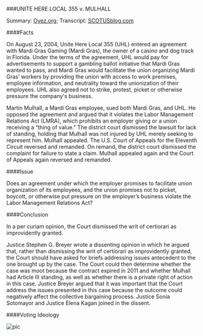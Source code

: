 ###UNITE HERE LOCAL 355 v. MULHALL

Summary: [Oyez.org](http://www.oyez.org/cases/2010-2019/2013/2013_12_99); Transcript: [SCOTUSblog.com](http://www.supremecourt.gov/oral_arguments/argument_transcripts/12-99_i4dk.pdf)

####Facts

On August 23, 2004, Unite Here Local 355 (UHL) entered an agreement with Mardi Gras Gaming (Mardi Gras), the owner of a casino and dog track in Florida. Under the terms of the agreement, UHL would pay for advertisements to support a gambling ballot initiative that Mardi Gras wanted to pass, and Mardi Gras would facilitate the union organizing Mardi Gras’ workers by providing the union with access to work premises, employee information, and neutrality toward the unionization of their employees. UHL also agreed not to strike, protest, picket or otherwise pressure the company's business.

Martin Mulhall, a Mardi Gras employee, sued both Mardi Gras, and UHL. He opposed the agreement and argued that it violates the Labor Management Relations Act (LMRA), which prohibits an employer giving or a union receiving a “thing of value.” The district court dismissed the lawsuit for lack of standing, holding that Mulhall was not injured by UHL merely seeking to represent him. Mulhall appealed. The U.S. Court of Appeals for the Eleventh Circuit reversed and remanded. On remand, the district court dismissed the complaint for failure to state a claim. Mulhall appealed again and the Court of Appeals again reversed and remanded.

####Issue

Does an agreement under which the employer promises to facilitate union organization of its employees, and the union promises not to picket, boycott, or otherwise put pressure on the employer’s business violate the Labor Management Relations Act?

####Conclusion

In a per curiam opinion, the Court dismissed the writ of certiorari as improvidently granted.

Justice Stephen G. Breyer wrote a dissenting opinion in which he argued that, rather than dismissing the writ of certiorari as improvidently granted, the Court should have asked for briefs addressing issues antecedent to the one brought up by the case. The Court could then determine whether the case was moot because the contract expired in 2011 and whether Mulhall had Article III standing, as well as whether there is a private right of action in this case. Justice Breyer argued that it was important that the Court address the issues presented in this case because the outcome could negatively affect the collective bargaining process. Justice Sonia Sotomayor and Justice Elena Kagan joined in the dissent.

####Voting Ideology

![pic](http://patellis.files.wordpress.com/2014/04/untitled1.png)


